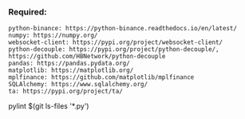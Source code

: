 ### Required:

    python-binance: https://python-binance.readthedocs.io/en/latest/
    numpy: https://numpy.org/
    websocket-client: https://pypi.org/project/websocket-client/
    python-decouple: https://pypi.org/project/python-decouple/, https://github.com/HBNetwork/python-decouple
    pandas: https://pandas.pydata.org/
    matplotlib: https://matplotlib.org/
    mplfinance: https://github.com/matplotlib/mplfinance
    SQLAlchemy: https://www.sqlalchemy.org/
    ta: https://pypi.org/project/ta/
pylint $(git ls-files '*.py')
